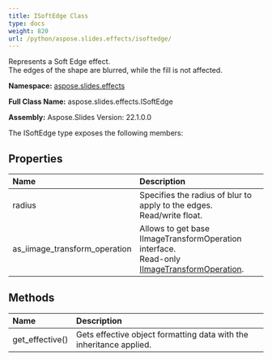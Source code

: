 ```yaml
---
title: ISoftEdge Class
type: docs
weight: 820
url: /python/aspose.slides.effects/isoftedge/
---
```


Represents a Soft Edge effect. <br/>            The edges of the shape are blurred, while the fill is not affected.

**Namespace:** [aspose.slides.effects](/python/aspose.slides.effects/)

**Full Class Name:** aspose.slides.effects.ISoftEdge

**Assembly:**  Aspose.Slides Version: 22.1.0.0

The ISoftEdge type exposes the following members:
## **Properties**
|**Name**|**Description**|
| :- | :- |
|radius|Specifies the radius of blur to apply to the edges.<br/>            Read/write float.|
|as_iimage_transform_operation|Allows to get base IImageTransformOperation interface.<br/>            Read-only [IImageTransformOperation](/python/aspose.slides.effects/iimagetransformoperation/).|
## **Methods**
|**Name**|**Description**|
| :- | :- |
|get_effective()|Gets effective object formatting data with the inheritance applied.|
